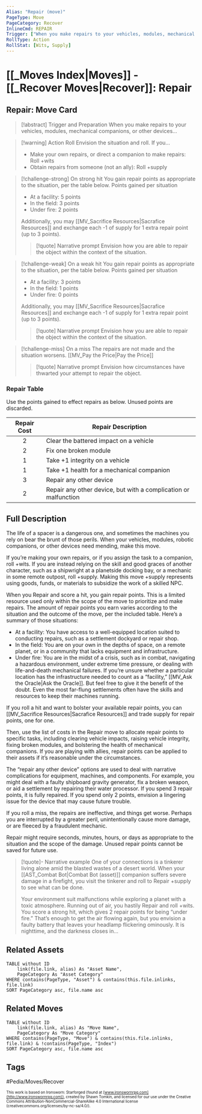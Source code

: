 ```yaml
---
Alias: "Repair (move)"
PageType: Move
PageCategory: Recover
InlineCmd: REPAIR
Trigger: ["When you make repairs to your vehicles, modules, mechanical companions, or other devices","When someone provides repairs to your vehicles, modules, mechanical companions, or other devices"]
RollType: Action
RollStat: [Wits, Supply]
---
```

# [[_Moves Index|Moves]] - [[_Recover Moves|Recover]]: Repair

## Repair: Move Card
>[!abstract]  Trigger and Preparation
>When you make repairs to your vehicles, modules, mechanical companions, or other devices...


> [!warning] Action Roll
> Envision the situation and roll. If you… 
>- Make your own repairs, or direct a companion to make repairs: Roll +wits
>- Obtain repairs from someone (not an ally): Roll +supply

> [!challenge-strong] On strong hit
> You gain repair points as appropriate to the situation, per the table below.
> Points gained per situation
>- At a facility: 5 points
>- In the field: 3 points
>- Under fire: 2 points
>
> Additionally, you may [[MV_Sacrifice Resources|Sacrafice Resources]] and exchange each -1 of supply for 1 extra repair point (up to 3 points).
> > [!quote] Narrative prompt
> > Envision how you are able to repair the object within the context of the situation.

> [!challenge-weak] On a weak hit
> You gain repair points as appropriate to the situation, per the table below.
> Points gained per situation
>- At a facility: 3 points
>- In the field: 1 points
>- Under fire: 0 points
>
> Additionally, you may [[MV_Sacrifice Resources|Sacrafice Resources]] and exchange each -1 of supply for 1 extra repair point (up to 3 points).
> > [!quote] Narrative prompt
> > Envision how you are able to repair the object within the context of the situation.

> [!challenge-miss] On a miss
> The repairs are not made and the situation worsens. [[MV_Pay the Price|Pay the Price]]
> > [!quote] Narrative prompt
> > Envision how circumstances have thwarted your attempt to repair the object.

### Repair Table
Use the points gained to effect repairs as below. Unused points are discarded. 

| Repair Cost | Repair Description |
| :---: | --- |
| 2 | Clear the battered impact on a vehicle |
| 2 | Fix one broken module |
| 1 | Take +1 integrity on a vehicle |
| 1 | Take +1 health for a mechanical companion |
| 3 | Repair any other device |
| 2 | Repair any other device, but with a complication or malfunction |

## Full Description
The life of a spacer is a dangerous one, and sometimes the machines you rely on bear the brunt of those perils. When your vehicles, modules, robotic companions, or other devices need mending, make this move. 

If you’re making your own repairs, or if you assign the task to a companion, roll +wits. If you are instead relying on the skill and good graces of another character, such as a shipwright at a planetside docking bay, or a mechanic in some remote outpost, roll +supply. Making this move +supply represents using goods, funds, or materials to subsidize the work of a skilled NPC. 

When you Repair and score a hit, you gain repair points. This is a limited resource used only within the scope of the move to prioritize and make repairs. The amount of repair points you earn varies according to the situation and the outcome of the move, per the included table. Here’s a summary of those situations: 
- At a facility: You have access to a well-equipped location suited to conducting repairs, such as a settlement dockyard or repair shop. 
- In the field: You are on your own in the depths of space, on a remote planet, or in a community that lacks equipment and infrastructure. 
- Under fire: You are in the midst of a crisis, such as in combat, navigating a hazardous environment, under extreme time pressure, or dealing with life-and-death mechanical failures. 
If you’re unsure whether a particular location has the infrastructure needed to count as a “facility,” [[MV_Ask the Oracle|Ask the Oracle]]. But feel free to give it the benefit of the doubt. Even the most far-flung settlements often have the skills and resources to keep their machines running. 

If you roll a hit and want to bolster your available repair points, you can [[MV_Sacrifice Resources|Sacrafice Resources]] and trade supply for repair points, one for one. 

Then, use the list of costs in the Repair move to allocate repair points to specific tasks, including clearing vehicle impacts, raising vehicle integrity, fixing broken modules, and bolstering the health of mechanical companions. If you are playing with allies, repair points can be applied to their assets if it’s reasonable under the circumstances. 

The “repair any other device” options are used to deal with narrative complications for equipment, machines, and components. For example, you might deal with a faulty shipboard gravity generator, fix a broken weapon, or aid a settlement by repairing their water processor. If you spend 3 repair points, it is fully repaired. If you spend only 2 points, envision a lingering issue for the device that may cause future trouble. 

If you roll a miss, the repairs are ineffective, and things get worse. Perhaps you are interrupted by a greater peril, unintentionally cause more damage, or are fleeced by a fraudulent mechanic. 

Repair might require seconds, minutes, hours, or days as appropriate to the situation and the scope of the damage. Unused repair points cannot be saved for future use.


> [!quote]- Narrative example
> One of your connections is a tinkerer living alone amid the blasted wastes of a desert world. When your [[AST_Combat Bot|Combat Bot (asset)]] companion suffers severe damage in a firefight, you visit the tinkerer and roll to Repair +supply to see what can be done.
> 
> Your environment suit malfunctions while exploring a planet with a toxic atmosphere. Running out of air, you hastily Repair and roll +wits. You score a strong hit, which gives 2 repair points for being “under fire.” That’s enough to get the air flowing again, but you envision a faulty battery that leaves your headlamp flickering ominously. It is nighttime, and the darkness closes in… 

## Related Assets
```dataview
TABLE without ID
	link(file.link, alias) As "Asset Name",
	PageCategory As "Asset Category"
WHERE contains(PageType, "Asset") & contains(this.file.inlinks, file.link)
SORT PageCategory asc, file.name asc
```

## Related Moves
```dataview
TABLE without ID
	link(file.link, alias) As "Move Name",
	PageCategory As "Move Category"
WHERE contains(PageType, "Move") & contains(this.file.inlinks, file.link) & !contains(PageType, "Index")
SORT PageCategory asc, file.name asc
```

## Tags
#Pedia/Moves/Recover 

<font size=-2>This work is based on Ironsworn: Starforged (found at [www.ironswornrpg.com](http://www.ironswornrpg.com)), created by Shawn Tomkin, and licensed for our use under the Creative Commons Attribution-NonCommercial-ShareAlike 4.0 International license  (creativecommons.org/licenses/by-nc-sa/4.0/).</font>